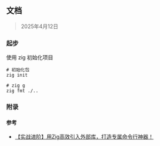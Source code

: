## 文档

> 2025年4月12日









### 起步

使用 zig 初始化项目

```shell
# 初始化包
zig init

# zig g
zig fmt ./..
```











### 附录

#### 参考

- [【实战进阶】用Zig高效引入外部库，打造专属命令行神器！](https://blog.csdn.net/xiaodeshi/article/details/139704110)

